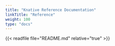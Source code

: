 ```yaml
---
title: "Knative Reference Documentation"
linkTitle: "Reference"
weight: 100
type: "docs"
---
```


{{< readfile file="README.md" relative="true" >}}
